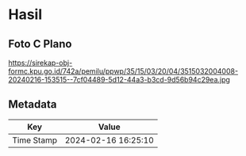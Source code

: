# Hasil

## Foto C Plano

https://sirekap-obj-formc.kpu.go.id/742a/pemilu/ppwp/35/15/03/20/04/3515032004008-20240216-153515--7cf04489-5d12-44a3-b3cd-9d56b94c29ea.jpg


## Metadata

| Key        | Value               |
| ---------- | ------------------- |
| Time Stamp | 2024-02-16 16:25:10 |



